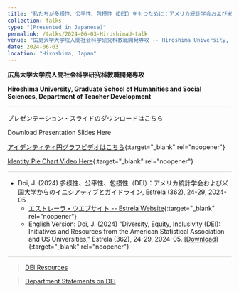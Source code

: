 ```yaml
---
title: "私たちが多様性、公平性、包摂性（DEI）をもつために：アメリカ統計学会および米国大学からのイニシアティブとガイドライン"
collection: talks
type: "(Presented in Japanese)"
permalink: /talks/2024-06-03-HiroshimaU-talk
venue: "広島大学大学院人間社会科学研究科教職開発専攻 -- Hiroshima University, Graduate School of Humanities and Social Sciences, Department of Teacher Development"
date: 2024-06-03
location: "Hiroshima, Japan"
---
```


<style>
  hr {
    height: 2px;
    background-color: #E5E4E2;
    border: none;
  }

  .no-italics {
      font-style: normal;   
  }
</style>

**広島大学大学院人間社会科学研究科教職開発専攻**

**Hiroshima University, Graduate School of Humanities and Social Sciences, Department of Teacher Development**

---

プレゼンテーション・スライドのダウンロードはこちら

Download Presentation Slides Here

[アイデンティティ円グラフビデオはこちら](https://www.dropbox.com/s/wanl92wieg6og19/IDPieChart.mp4?dl=0){:target="_blank" rel="noopener"}

[Identity Pie Chart Video Here](https://www.dropbox.com/s/wanl92wieg6og19/IDPieChart.mp4?dl=0){:target="_blank" rel="noopener"}

---

* Doi, J. (2024) 多様性、公平性、包摂性（DEI）：アメリカ統計学会および米国大学からのイニシアティブとガイドライン,
Estrela (362), 24-29, 2024-05
  * [エストレーラ・ウエブサイト -- Estrela Website](https://www.sinfonica.or.jp/kanko/estrela){:target="_blank" rel="noopener"}
  * English Version: Doi, J. (2024) "Diversity, Equity, Inclusivity (DEI): Initiatives and Resources from the American Statistical Association and US Universities,"
  Estrela (362), 24-29, 2024-05. [[Download]](/files/2024_DEI_ESTRELA_ENG.pdf){:target="_blank" rel="noopener"}

---
> [DEI Resources](https://jimmydoi.github.io/DEI)

> [Department Statements on DEI](https://jimmydoi.github.io/DEI-Dept)
